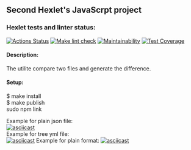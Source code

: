 ## Second Hexlet's JavaScrpt project  
  
### Hexlet tests and linter status:
[![Actions Status](https://github.com/Logan4646/backend-project-46/workflows/hexlet-check/badge.svg)](https://github.com/Logan4646/backend-project-46/actions)
[![Make lint check](https://github.com/Logan4646/backend-project-46/actions/workflows/make-lint-check.yml/badge.svg)](https://github.com/Logan4646/backend-project-46/actions)
[![Maintainability](https://api.codeclimate.com/v1/badges/a605e7b84bfbca08197d/maintainability)](https://codeclimate.com/github/Logan4646/backend-project-46/maintainability)
[![Test Coverage](https://api.codeclimate.com/v1/badges/a605e7b84bfbca08197d/test_coverage)](https://codeclimate.com/github/Logan4646/backend-project-46/test_coverage)    
  
#### Description:  
The utilite compare two files and generate the difference.  
  
#### Setup:  
$ make install  
$ make publish  
sudo npm link  
  
Example for plain json file:  
[![asciicast](https://asciinema.org/a/V5dH1MP7iyr982IYTA7vs8riD.png)](https://asciinema.org/a/V5dH1MP7iyr982IYTA7vs8riD)  
Example for tree yml file:  
[![asciicast](https://asciinema.org/a/HUMI8ZDrXbhb0UTeuu53QxbW7.png)](https://asciinema.org/a/HUMI8ZDrXbhb0UTeuu53QxbW7)
Example for plain format:
[![asciicast](https://asciinema.org/a/s0OoIwOFrmuCaHoUht67XeJcW)](https://asciinema.org/a/s0OoIwOFrmuCaHoUht67XeJcW)  
